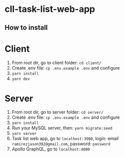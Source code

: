 # cll-task-list-web-app

## How to install


<h1>Client</h1>

1. From root dir, go to client folder: `cd client/`
2. Create .env file: `cp .env.example .env` and configure
3. `yarn install`
4. `yarn dev`

<h1>Server</h1>

1. From root dir, go to server folder: `cd server/`
2. Create .env file: `cp .env.example .env` and configure
3. `yarn install`
4. Run your MySQL server, then: `yarn migrate:seed`
5. `yarn server`
6. Task list web app, go to `localhost:3000`, login: email `ramirezjason392@gmail.com`, password: `password`
7. Apollo GraphQL, go to `localhost:4000`
